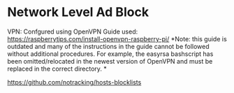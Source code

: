 # Network Level Ad Block

VPN: Confgured using OpenVPN
Guide used: https://raspberrytips.com/install-openvpn-raspberry-pi/
*Note: this guide is outdated and many of the instructions in the guide cannot be followed without additional procedures. For example, the easyrsa bashscript has been omitted/relocated in the newest version of OpenVPN and must be replaced in the correct directory. *

https://github.com/notracking/hosts-blocklists
